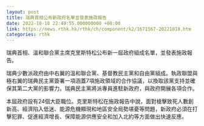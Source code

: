 ```yaml
---
layout: post
title: 瑞典首相公布新政府名單並發表施政報告
date: 2022-10-18 22:49:55.000000000 +08:00
link: https://news.rthk.hk/rthk/ch/component/k2/1671567-20221018.htm
categories: rthk
---
```


瑞典首相、溫和聯合黨主席克里斯特松公布新一屆政府組成名單，並發表施政報告。

瑞典少數派政府由中右翼的溫和聯合黨、基督教民主黨和自由黨組成。執政聯盟與極右翼的瑞典民主黨簽署一項涵蓋7項施政領域的合作協議，以換取該黨支持並確保其第二大黨的影響力。瑞典民主黨將派專員進駐新政府，與政府開展各項合作。

本屆政府設有24個大臣職位。克里斯特松在施政報告中說，面對槍擊致死人數創新高、經濟陷入低迷、能源危機顯現和地區安全局勢堪憂等問題，新政府必須在打擊犯罪、促進經濟增長、保障能源供應安全和加入北約等方面做出快速反應。
